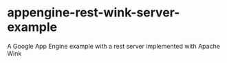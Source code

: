 appengine-rest-wink-server-example
==================================

A Google App Engine example with a rest server implemented with Apache Wink
